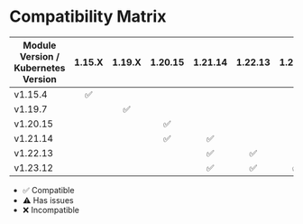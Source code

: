 # Compatibility Matrix

| Module Version / Kubernetes Version       | 1.15.X             | 1.19.X             | 1.20.15            | 1.21.14            | 1.22.13            | 1.23.12            |
|-------------------------------------------|:------------------:|:------------------:|:------------------:|:------------------:|:------------------:|:------------------:|
| v1.15.4                                   | :white_check_mark: |                    |                    |                    |                    |                    | 
| v1.19.7                                   |                    | :white_check_mark: |                    |                    |                    |                    | 
| v1.20.15                                  |                    |                    | :white_check_mark: |                    |                    |                    | 
| v1.21.14                                  |                    |                    | :white_check_mark: | :white_check_mark: |                    |                    |
| v1.22.13                                  |                    |                    |                    | :white_check_mark: | :white_check_mark: |                    |
| v1.23.12                                  |                    |                    |                    | :white_check_mark: | :white_check_mark: | :white_check_mark: |

- :white_check_mark: Compatible
- :warning: Has issues
- :x: Incompatible
